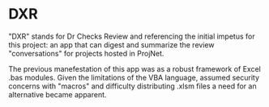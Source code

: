# DXR

"DXR" stands for Dr Checks Review and referencing the initial impetus for this project: an app that can digest and summarize the review "conversations" for projects hosted in ProjNet.

The previous manefestation of this app was as a robust framework of Excel .bas modules. Given the limitations of the VBA language, assumed security concerns with "macros" and difficulty distributing .xlsm files a need for an alternative became apparent.

